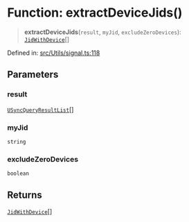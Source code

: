 # Function: extractDeviceJids()

> **extractDeviceJids**(`result`, `myJid`, `excludeZeroDevices`): [`JidWithDevice`](../type-aliases/JidWithDevice.md)[]

Defined in: [src/Utils/signal.ts:118](https://github.com/Fokusdotid/Baileys/blob/deec6cc75a88a82eaeedf16b76aa9218b2c772e3/src/Utils/signal.ts#L118)

## Parameters

### result

[`USyncQueryResultList`](../type-aliases/USyncQueryResultList.md)[]

### myJid

`string`

### excludeZeroDevices

`boolean`

## Returns

[`JidWithDevice`](../type-aliases/JidWithDevice.md)[]
